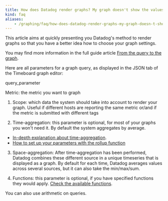 ```yaml
---
title: How does Datadog render graphs? My graph doesn't show the values I'm expecting.
kind: faq
aliases:
    - /graphing/faq/how-does-datadog-render-graphs-my-graph-doesn-t-show-the-values-i-m-expecting
---
```


This article aims at quickly presenting you Datadog's method to render graphs so that you have a better idea how to choose your graph settings.

You may find more information in the full guide article [From the query to the graph][1].

Here are all parameters for a graph query, as displayed in the JSON tab of the Timeboard graph editor:

query_parameter

Metric: the metric you want to graph

1. Scope: which data the system should take into account to render your graph. Useful if different hosts are reporting the same metric or/and if the metric is submitted with different tags

2. Time-aggregation: this parameter is optional, for most of your graphs you won't need it. By default the system aggregates by average.

* [In-depth explanation about time-aggregation][2].
* [How to set up your parameters with the rollup function][3]

3. Space-aggregation: After time-aggregation has been performed, Datadog combines these different source in a unique timeseries that is displayed as a graph. By default for each time, Datadog averages values across several sources, but it can also take the min/max/sum.

4. Functions: this parameter is optional, if you have specified functions they would apply. [Check the available functions][1].

You can also use arithmetic on queries.

[1]: /graphing/functions
[2]: /graphing/faq/what-is-the-granularity-of-my-graphs-am-i-seeing-raw-data-or-aggregates-on-my-graph
[3]: /graphing/functions/rollup
